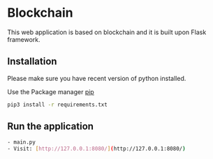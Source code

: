 # Blockchain 
This web application is based on blockchain and it is built upon Flask framework. 

## Installation
Please make sure you have recent version of python installed.

Use the Package manager [pip](https://pypi.org/project/pip/) 

```bash
pip3 install -r requirements.txt
```

## Run the application

```bash
- main.py 
- Visit: [http://127.0.0.1:8080/](http://127.0.0.1:8080/)
